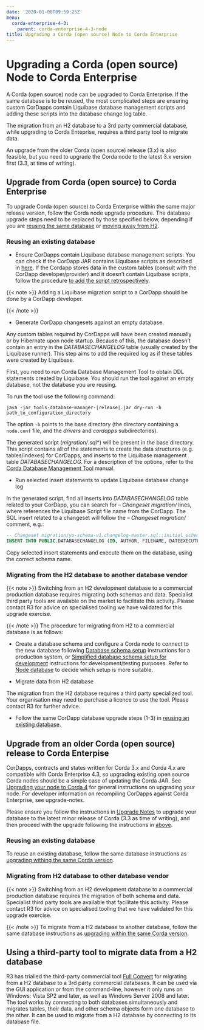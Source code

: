 ```yaml
---
date: '2020-01-08T09:59:25Z'
menu:
  corda-enterprise-4-3:
    parent: corda-enterprise-4-3-node
title: Upgrading a Corda (open source) Node to Corda Enterprise
---
```



# Upgrading a Corda (open source) Node to Corda Enterprise

A Corda (open source) node can be upgraded to Corda Enterprise.
            If the same database is to be reused, the most complicated steps are ensuring custom CorDapps contain
            Liquibase database management scripts and adding these scripts into the database change log table.

The migration from an H2 database to a 3rd party commercial database, while upgrading to Corda Enteprise,
            requires a third party tool to migrate data.

An upgrade from the older Corda (open source) release (3.x) is also feasible,
            but you need to upgrade the Corda node to the latest 3.x version first (3.3, at time of writing).


## Upgrade from Corda (open source) to Corda Enterprise

To upgrade Corda (open source) to Corda Enterprise within the same major release version, follow the Corda node upgrade procedure.
                The database upgrade steps need to be replaced by those specified below,
                depending if you are [reusing the same database](#node-operations-upgrading-os-to-ent-1)
                or [moving away from H2](#node-operations-upgrading-os-to-ent-2).


### Reusing an existing database


* Ensure CorDapps contain Liquibase database management scripts.
                            You can check if the CorDapp JAR contains Liquibase scripts as described in [here](node-operations-cordapp-deployment.md#cordapp-deploymnet-database-setup-ref).
                            If the Cordapp stores data in the custom tables (consult with the CorDapp developer/provider)
                            and it doesn’t contain Liquibase scripts, follow the procedure
                            [to add the script retrospectively](database-management.md#database-management-add-liquibase-retrospectively-ref).


{{< note >}}
Adding a Liquibase migration script to a CorDapp should be done by a CorDapp developer.

{{< /note >}}

* Generate CorDapp changesets against an empty database.

Any custom tables required by CorDapps will have been created manually or by Hibernate upon node startup.
                            Because of this, the database doesn’t contain an entry in the *DATABASECHANGELOG* table (usually created by the Liquibase runner).
                            This step aims to add the required log as if these tables were created by Liquibase.

First, you need to run Corda Database Management Tool to obtain DDL statements created by Liquibase.
                            You should run the tool against an empty database, not the database you are reusing.

To run the tool use the following command:

```shell
java -jar tools-database-manager-|release|.jar dry-run -b path_to_configuration_directory
```
The option `-b` points to the base directory (the directory containing a `node.conf` file, and the *drivers* and *cordapps* subdirectories).

The generated script (*migration/*.sql*) will be present in the base directory.
                            This script contains all of the statements to create the data structures (e.g. tables/indexes) for CorDapps,
                            and inserts to the Liquibase management table *DATABASECHANGELOG*.
                            For a description of the options, refer to the [Corda Database Management Tool](node-database.md#database-management-tool-ref) manual.


* Run selected insert statements to update Liquibase database change log

In the generated script, find all inserts into *DATABASECHANGELOG* table related to your CorDapp,
                            you can search for *– Changeset migration/<file-name>* lines, where <file-name> references the Liquibase Script file name from the CorDapp.
                            The SQL insert related to a changeset will follow the *– Changeset migration/<file-name>* comment, e.g.:

```sql
-- Changeset migration/yo-schema-v1.changelog-master.sql::initial_schema_for_YoSchemaV1::R3.Corda.Generated
INSERT INTO PUBLIC.DATABASECHANGELOG (ID, AUTHOR, FILENAME, DATEEXECUTED, ORDEREXECUTED, MD5SUM, DESCRIPTION, COMMENTS, EXECTYPE, CONTEXTS, LABELS, LIQUIBASE, DEPLOYMENT_ID) VALUES ('initial_schema_for_YoSchemaV1', 'R3.Corda.Generated', 'migration/yo-schema-v1.changelog-master.sql', NOW(), 74, '7:2d4e1d5d7165a8edc848208d0707eb24', 'sql', '', 'EXECUTED', NULL, NULL, '3.5.3', '2862877878');
```
Copy selected insert statements and execute them on the database, using the correct schema name.



### Migrating from the H2 database to another database vendor


{{< note >}}
Switching from an H2 development database to a commercial production database requires migrating both schemas and data.
                        Specialist third party tools are available on the market to facilitate this activity. Please contact R3 for advice on specialised tooling
                        we have validated for this upgrade exercise.

{{< /note >}}
The procedure for migrating from H2 to a commercial database is as follows:


* Create a database schema and configure a Corda node to connect to the new database following [Database schema setup](node-database-admin.md) instructions
                            for a production system, or [Simplified database schema setup for development](node-database-developer.md) instructions for development/testing purposes.
                            Refer to [Node database](node-database.md) to decide which setup is more suitable.


* Migrate data from H2 database

The migration from the H2 database requires a third party specialized tool.
                            Your organisation may need to purchase a licence to use the tool.
                            Please contact R3 for further advice.


* Follow the same CorDapp database upgrade steps (1-3) in [reusing an existing database](#node-operations-upgrading-os-to-ent-1).



## Upgrade from an older Corda (open source) release to Corda Enterpise

CorDapps, contracts and states written for Corda 3.x and Corda 4.x are compatible with Corda Enterprise 4.3, so upgrading
                existing open source Corda nodes should be a simple case of updating the Corda JAR.
                See [Upgrading your node to Corda 4](node-upgrade-notes.md) for general instructions on upgrading your node.
                For developer information on recompiling CorDapps against Corda Enterprise, see upgrade-notes.

Please ensure you follow the instructions in [Upgrade Notes](https://docs.corda.net/releases/release-V3.3/upgrade-notes.html)
                to upgrade your database to the latest minor release of Corda (3.3 as time of writing),
                and then proceed with the upgrade following the instructions in [above](#node-operations-upgrading-os-to-ent-1).


### Reusing an existing database

To reuse an existing database, follow the same database instructions as
                    [upgrading withing the same Corda version](#node-operations-upgrading-os-to-ent-1).


### Migrating from H2 database to other database vendor


{{< note >}}
Switching from an H2 development database to a commercial production database requires the migration of both schema and data.
                        Specialist third party tools are available that facilitate this activity. Please contact R3 for advice on specialised tooling
                        that we have validated for this upgrade exercise.

{{< /note >}}
To migrate from a H2 database to another database, follow the same database instructions as
                    [upgrading within the same Corda version](#node-operations-upgrading-os-to-ent-2).


## Using a third-party tool to migrate data from a H2 database

R3 has trialled the third-party commercial tool [Full Convert](https://www.spectralcore.com/fullconvert) for migrating from a H2 database
                to a 3rd party commercial databases.
                It can be used via the GUI application or from the command-line, however it only runs on Windows: Vista SP2 and later, as well as Windows Server 2008 and later.
                The tool works by connecting to both databases simultaneously and migrates tables, their data, and other schema objects form one database to the other.
                It can be used to migrate from a H2 database by connecting to its database file.


